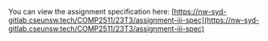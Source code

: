 You can view the assignment specification here: [https://nw-syd-gitlab.cseunsw.tech/COMP2511/23T3/assignment-iii-spec](https://nw-syd-gitlab.cseunsw.tech/COMP2511/23T3/assignment-iii-spec)
